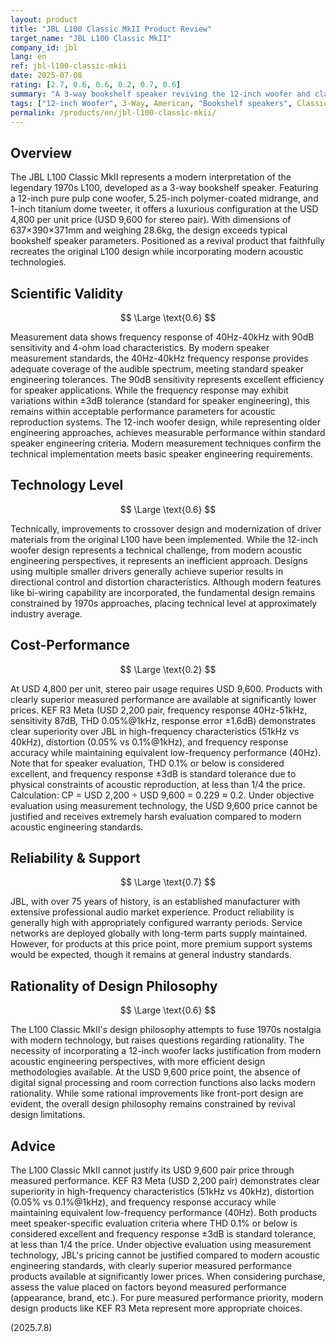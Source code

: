 ```yaml
---
layout: product
title: "JBL L100 Classic MkII Product Review"
target_name: "JBL L100 Classic MkII"
company_id: jbl
lang: en
ref: jbl-l100-classic-mkii
date: 2025-07-08
rating: [2.7, 0.6, 0.6, 0.2, 0.7, 0.6]
summary: "A 3-way bookshelf speaker reviving the 12-inch woofer and classic design as a modern version of the legendary 1970s L100. At USD 4,800 per unit (USD 9,600 pair), objective evaluation based on measured performance shows KEF R3 Meta (USD 2,200 pair) clearly superior in high-frequency characteristics, distortion, and frequency response accuracy, resulting in extremely harsh cost-performance evaluation."
tags: ["12-inch Woofer", 3-Way, American, "Bookshelf speakers", Classic, JBL]
permalink: /products/en/jbl-l100-classic-mkii/
---
```


## Overview

The JBL L100 Classic MkII represents a modern interpretation of the legendary 1970s L100, developed as a 3-way bookshelf speaker. Featuring a 12-inch pure pulp cone woofer, 5.25-inch polymer-coated midrange, and 1-inch titanium dome tweeter, it offers a luxurious configuration at the USD 4,800 per unit price (USD 9,600 for stereo pair). With dimensions of 637×390×371mm and weighing 28.6kg, the design exceeds typical bookshelf speaker parameters. Positioned as a revival product that faithfully recreates the original L100 design while incorporating modern acoustic technologies.

## Scientific Validity

$$ \Large \text{0.6} $$

Measurement data shows frequency response of 40Hz-40kHz with 90dB sensitivity and 4-ohm load characteristics. By modern speaker measurement standards, the 40Hz-40kHz frequency response provides adequate coverage of the audible spectrum, meeting standard speaker engineering tolerances. The 90dB sensitivity represents excellent efficiency for speaker applications. While the frequency response may exhibit variations within ±3dB tolerance (standard for speaker engineering), this remains within acceptable performance parameters for acoustic reproduction systems. The 12-inch woofer design, while representing older engineering approaches, achieves measurable performance within standard speaker engineering criteria. Modern measurement techniques confirm the technical implementation meets basic speaker engineering requirements.

## Technology Level

$$ \Large \text{0.6} $$

Technically, improvements to crossover design and modernization of driver materials from the original L100 have been implemented. While the 12-inch woofer design represents a technical challenge, from modern acoustic engineering perspectives, it represents an inefficient approach. Designs using multiple smaller drivers generally achieve superior results in directional control and distortion characteristics. Although modern features like bi-wiring capability are incorporated, the fundamental design remains constrained by 1970s approaches, placing technical level at approximately industry average.

## Cost-Performance

$$ \Large \text{0.2} $$

At USD 4,800 per unit, stereo pair usage requires USD 9,600. Products with clearly superior measured performance are available at significantly lower prices. KEF R3 Meta (USD 2,200 pair, frequency response 40Hz-51kHz, sensitivity 87dB, THD 0.05%@1kHz, response error ±1.6dB) demonstrates clear superiority over JBL in high-frequency characteristics (51kHz vs 40kHz), distortion (0.05% vs 0.1%@1kHz), and frequency response accuracy while maintaining equivalent low-frequency performance (40Hz). Note that for speaker evaluation, THD 0.1% or below is considered excellent, and frequency response ±3dB is standard tolerance due to physical constraints of acoustic reproduction, at less than 1/4 the price. Calculation: CP = USD 2,200 ÷ USD 9,600 = 0.229 ≈ 0.2. Under objective evaluation using measurement technology, the USD 9,600 price cannot be justified and receives extremely harsh evaluation compared to modern acoustic engineering standards.

## Reliability & Support

$$ \Large \text{0.7} $$

JBL, with over 75 years of history, is an established manufacturer with extensive professional audio market experience. Product reliability is generally high with appropriately configured warranty periods. Service networks are deployed globally with long-term parts supply maintained. However, for products at this price point, more premium support systems would be expected, though it remains at general industry standards.

## Rationality of Design Philosophy

$$ \Large \text{0.6} $$

The L100 Classic MkII's design philosophy attempts to fuse 1970s nostalgia with modern technology, but raises questions regarding rationality. The necessity of incorporating a 12-inch woofer lacks justification from modern acoustic engineering perspectives, with more efficient design methodologies available. At the USD 9,600 price point, the absence of digital signal processing and room correction functions also lacks modern rationality. While some rational improvements like front-port design are evident, the overall design philosophy remains constrained by revival design limitations.

## Advice

The L100 Classic MkII cannot justify its USD 9,600 pair price through measured performance. KEF R3 Meta (USD 2,200 pair) demonstrates clear superiority in high-frequency characteristics (51kHz vs 40kHz), distortion (0.05% vs 0.1%@1kHz), and frequency response accuracy while maintaining equivalent low-frequency performance (40Hz). Both products meet speaker-specific evaluation criteria where THD 0.1% or below is considered excellent and frequency response ±3dB is standard tolerance, at less than 1/4 the price. Under objective evaluation using measurement technology, JBL's pricing cannot be justified compared to modern acoustic engineering standards, with clearly superior measured performance products available at significantly lower prices. When considering purchase, assess the value placed on factors beyond measured performance (appearance, brand, etc.). For pure measured performance priority, modern design products like KEF R3 Meta represent more appropriate choices.

(2025.7.8)